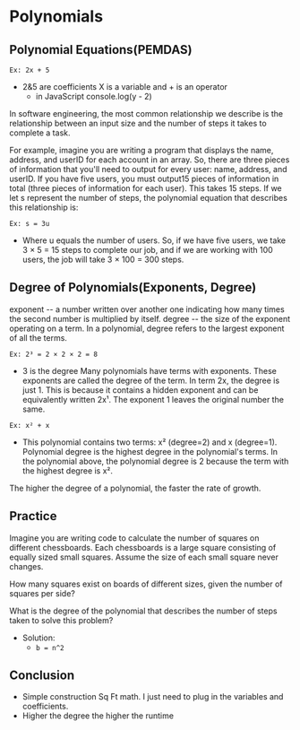 # Polynomials

## Polynomial Equations(PEMDAS)

`Ex: 2x + 5`

- 2&5 are coefficients X is a variable and + is an operator
  - in JavaScript console.log(y - 2)

In software engineering, the most common relationship we describe is the relationship between an input size and the number of steps it takes to complete a task.

For example, imagine you are writing a program that displays the name, address, and userID for each account in an array. So, there are three pieces of information that you'll need to output for every user: name, address, and userID. If you have five users, you must output15 pieces of information in total (three pieces of information for each user). This takes 15 steps. If we let s represent the number of steps, the polynomial equation that describes this relationship is:

`Ex: s = 3u`

- Where u equals the number of users.
  So, if we have five users, we take 3 × 5 = 15 steps to complete our job, and if we are working with 100 users, the job will take 3 × 100 = 300 steps.

## Degree of Polynomials(Exponents, Degree)

exponent -- a number written over another one indicating how many times the second number is multiplied by itself.
degree -- the size of the exponent operating on a term. In a polynomial, degree refers to the largest exponent of all the terms.

`Ex: 2³ = 2 × 2 × 2 = 8`

- 3 is the degree
  Many polynomials have terms with exponents. These exponents are called the degree of the term. In term 2x, the degree is just 1. This is because it contains a hidden exponent and can be equivalently written 2x¹. The exponent 1 leaves the original number the same.

`Ex: x² + x`

- This polynomial contains two terms: x² (degree=2) and x (degree=1). Polynomial degree is the highest degree in the polynomial's terms. In the polynomial above, the polynomial degree is 2 because the term with the highest degree is x².

The higher the degree of a polynomial, the faster the rate of growth.

## Practice

Imagine you are writing code to calculate the number of squares on different chessboards. Each chessboards is a large square consisting of equally sized small squares. Assume the size of each small square never changes.

How many squares exist on boards of different sizes, given the number of squares per side?

What is the degree of the polynomial that describes the number of steps taken to solve this problem?

- Solution:
  - `b = n^2`

## Conclusion

- Simple construction Sq Ft math. I just need to plug in the variables and coefficients.
- Higher the degree the higher the runtime
